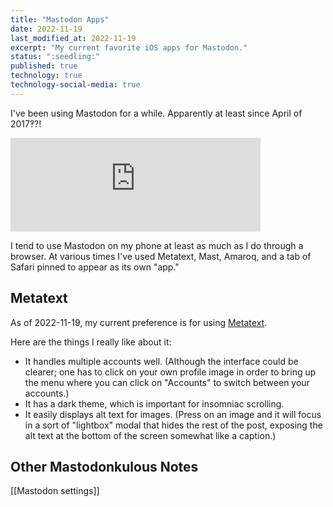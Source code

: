 ```yaml
---
title: "Mastodon Apps"
date: 2022-11-19  
last_modified_at: 2022-11-19  
excerpt: "My current favorite iOS apps for Mastodon."
status: ":seedling:"  
published: true
technology: true
technology-social-media: true
---
```


I've been using Mastodon for a while. Apparently at least since April of 2017&#8253;?!  

<iframe src="https://octodon.social/@foureyedsoul/13968/embed" class="mastodon-embed" style="max-width: 100%; border: 0" width="400" allowfullscreen="allowfullscreen"></iframe><script src="https://octodon.social/embed.js" async="async"></script>

I tend to use Mastodon on my phone at least as much as I do through a browser. At various times I've used Metatext, Mast, Amaroq, and a tab of Safari pinned to appear as its own "app."  

## Metatext  

As of 2022-11-19, my current preference is for using [Metatext](https://metabolist.org/).  

Here are the things I really like about it:  
- It handles multiple accounts well. (Although the interface could be clearer; one has to click on your own profile image in order to bring up the menu where you can click on "Accounts" to switch between your accounts.)  
- It has a dark theme, which is important for insomniac scrolling.  
- It easily displays alt text for images. (Press on an image and it will focus in a sort of "lightbox" modal that hides the rest of the post, exposing the alt text at the bottom of the screen somewhat like a caption.)  

## Other Mastodonkulous Notes  

[[Mastodon settings]]  